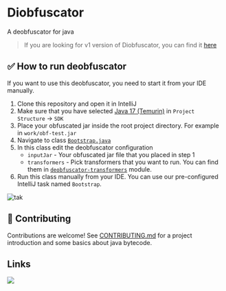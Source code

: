 # Diobfuscator
A deobfuscator for java

> If you are looking for v1 version of Diobfuscator, you can find it [here](https://github.com/narumii/Deobfuscator/tree/v1)

## ✅ How to run deobfuscator
If you want to use this deobfuscator, you need to start it from your IDE manually.

1. Clone this repository and open it in IntelliJ
2. Make sure that you have selected [Java 17 (Temurin)](https://adoptium.net/temurin/releases/?version=17) in `Project Structure` -> `SDK`
3. Place your obfuscated jar inside the root project directory. For example in `work/obf-test.jar`
4. Navigate to class [`Bootstrap.java`](./deobfuscator-impl/src/test/java/Bootstrap.java)
5. In this class edit the deobfuscator configuration
    - `inputJar` - Your obfuscated jar file that you placed in step 1
    - `transformers` - Pick transformers that you want to run. You can find them in [`deobfuscator-transformers`](./deobfuscator-transformers/src/main/java/uwu/narumi/deobfuscator/core/other) module.
6. Run this class manually from your IDE. You can use our pre-configured IntelliJ task named `Bootstrap`.

![tak](./assets/run-deobfuscator.gif)

## 🔧 Contributing
Contributions are welcome! See [CONTRIBUTING.md](./CONTRIBUTING.md) for a project introduction and some basics about java bytecode.

## Links

<a href="https://discord.gg/tRU27KtPAZ"><img src="https://discordapp.com/api/guilds/900083350314811432/widget.png?style=banner2"/></a>

